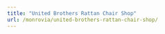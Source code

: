 ```yaml
---
title: "United Brothers Rattan Chair Shop"
url: /monrovia/united-brothers-rattan-chair-shop/
---
```

